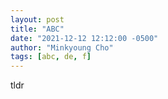 ```yaml
---
layout: post
title: "ABC"
date: "2021-12-12 12:12:00 -0500"
author: "Minkyoung Cho"
tags: [abc, de, f]
---
```


tldr